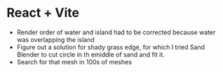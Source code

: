 # React + Vite

- Render order of water and island had to be corrected because water was overlapping the island
- Figure out a solution for shady grass edge, for which I tried Sand Blender to cut circle in th emiddle of sand and fit it. 
- Search for that mesh in 100s of meshes